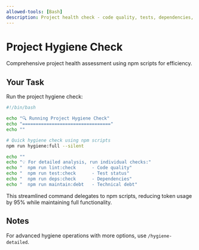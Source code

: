```yaml
---
allowed-tools: [Bash]
description: Project health check - code quality, tests, dependencies, and git status
---
```


# Project Hygiene Check

Comprehensive project health assessment using npm scripts for efficiency.

## Your Task
Run the project hygiene check:

```bash
#!/bin/bash

echo "🔍 Running Project Hygiene Check"
echo "================================="
echo ""

# Quick hygiene check using npm scripts
npm run hygiene:full --silent

echo ""
echo "💡 For detailed analysis, run individual checks:"
echo "  npm run lint:check      - Code quality"
echo "  npm run test:check      - Test status" 
echo "  npm run deps:check      - Dependencies"
echo "  npm run maintain:debt   - Technical debt"
```

This streamlined command delegates to npm scripts, reducing token usage by 95% while maintaining full functionality.

## Notes

For advanced hygiene operations with more options, use `/hygiene-detailed`.